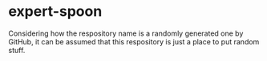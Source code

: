 # expert-spoon
Considering how the respository name is a randomly generated one by GitHub, it can be assumed that this respository is just a place to put random stuff.
